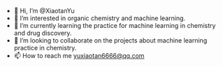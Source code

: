 - 👋 Hi, I’m @XiaotanYu
- 👀 I’m interested in organic chemistry and machine learning.
- 🌱 I’m currently learning the practice for machine learning in chemistry and drug discovery.
- 💞️ I’m looking to collaborate on the projects about machine learning practice in  chemistry.
- 📫 How to reach me yuxiaotan6666@qq.com

<!---
XiaotanYu/XiaotanYu is a ✨ special ✨ repository because its `README.md` (this file) appears on your GitHub profile.
You can click the Preview link to take a look at your changes.
--->
